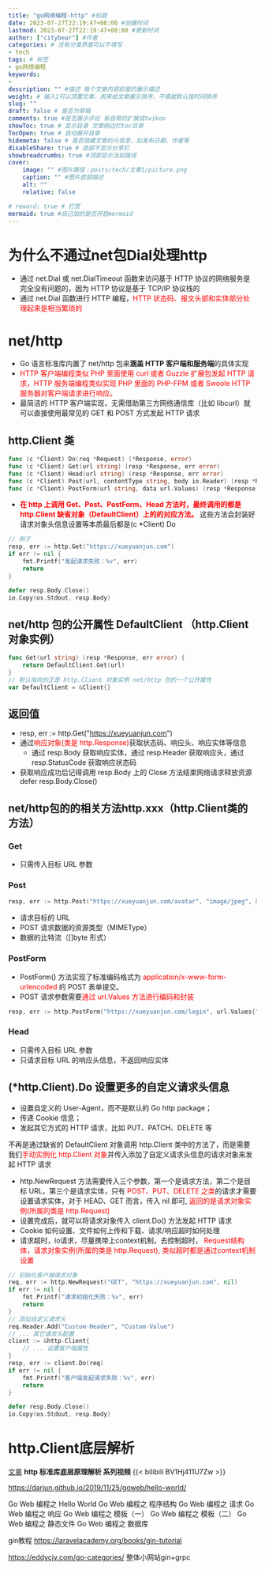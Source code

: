 ```yaml
---
title: "go网络编程-http" #标题
date: 2023-07-27T22:19:47+08:00 #创建时间
lastmod: 2023-07-27T22:19:47+08:00 #更新时间
author: ["citybear"] #作者
categories: # 没有分类界面可以不填写
- tech
tags: # 标签
- go网络编程
keywords: 
- 
description: "" #描述 每个文章内容前面的展示描述
weight: # 输入1可以顶置文章，用来给文章展示排序，不填就默认按时间排序
slug: ""
draft: false # 是否为草稿
comments: true #是否展示评论 有自带的扩展成twikoo
showToc: true # 显示目录 文章侧边栏toc目录
TocOpen: true # 自动展开目录
hidemeta: false # 是否隐藏文章的元信息，如发布日期、作者等
disableShare: true # 底部不显示分享栏
showbreadcrumbs: true #顶部显示当前路径
cover:
    image: "" #图片路径：posts/tech/文章1/picture.png
    caption: "" #图片底部描述
    alt: ""
    relative: false

# reward: true # 打赏
mermaid: true #自己加的是否开启mermaid
---
```


# 为什么不通过net包Dial处理http
- 通过 net.Dial 或 net.DialTimeout 函数来访问基于 HTTP 协议的网络服务是完全没有问题的，因为 HTTP 协议是基于 TCP/IP 协议栈的
- 通过 net.Dial 函数进行 HTTP 编程，<font color="red">HTTP 状态码、报文头部和实体部分处理起来是相当繁琐的</font>

# net/http
- Go 语言标准库内置了 net/http 包来**涵盖 HTTP 客户端和服务端**的具体实现
- <font color="red">HTTP 客户端编程类似 PHP 里面使用 curl 或者 Guzzle 扩展包发起 HTTP 请求，HTTP 服务端编程类似实现 PHP 里面的 PHP-FPM 或者 Swoole HTTP 服务器对客户端请求进行响应。</font>
- 最简洁的 HTTP 客户端实现，无需借助第三方网络通信库（比如 libcurl）就可以直接使用最常见的 GET 和 POST 方式发起 HTTP 请求

## http.Client 类
``` go 
func (c *Client) Do(req *Request) (*Response, error)
func (c *Client) Get(url string) (resp *Response, err error)
func (c *Client) Head(url string) (resp *Response, err error)
func (c *Client) Post(url, contentType string, body io.Reader) (resp *Response, err error)
func (c *Client) PostForm(url string, data url.Values) (resp *Response, err error)

``` 

- **<font color="red">在 http 上调用 Get、Post、PostForm、Head 方法时，最终调用的都是 http.Client 缺省对象（DefaultClient）上的的对应方法。</font>** 这些方法会封装好请求对象头信息设置等本质最后都是(c *Client) Do

``` go
// 例子
resp, err := http.Get("https://xueyuanjun.com") 
if err != nil {
    fmt.Printf("发起请求失败：%v", err)
    return 
}

defer resp.Body.Close() 
io.Copy(os.Stdout, resp.Body)
```
## net/http 包的公开属性 DefaultClient （http.Client 对象实例）

``` go 
func Get(url string) (resp *Response, err error) {
    return DefaultClient.Get(url)
}
// 默认指向的正是 http.Client 对象实例 net/http 包的一个公开属性
var DefaultClient = &Client{}  
```

## 返回值
- resp, err := http.Get("https://xueyuanjun.com") 
- 通过<font color="red">响应对象(类是 http.Response)</font>获取状态码、响应头、响应实体等信息
  - 通过 resp.Body 获取响应实体，通过 resp.Header 获取响应头，通过 resp.StatusCode 获取响应状态码
- 获取响应成功后记得调用 resp.Body 上的 Close 方法结束网络请求释放资源 defer resp.Body.Close() 
  
## net/http包的的相关方法http.xxx（http.Client类的方法）
### Get
- 只需传入目标 URL 参数
### Post
``` go 
resp, err := http.Post("https://xueyuanjun.com/avatar", "image/jpeg", &imageDataBuf) 
```
- 请求目标的 URL
- POST 请求数据的资源类型（MIMEType）
- 数据的比特流（[]byte 形式）
### PostForm
- PostForm() 方法实现了标准编码格式为 <font color="red">application/x-www-form-urlencoded</font> 的 POST 表单提交。
- POST 请求参数需要<font color="red">通过 url.Values 方法进行编码和封装</font>
``` go 
resp, err := http.PostForm("https://xueyuanjun.com/login", url.Values{"name":{"citybear"}, "password": {"test-passwd"}}) 
```

### Head
- 只需传入目标 URL 参数
- 只请求目标 URL 的响应头信息，不返回响应实体

## (*http.Client).Do 设置更多的自定义请求头信息
- 设置自定义的 User-Agent，而不是默认的 Go http package；
- 传递 Cookie 信息；
- 发起其它方式的 HTTP 请求，比如 PUT、PATCH、DELETE 等

不再是通过缺省的 DefaultClient 对象调用 http.Client 类中的方法了，而是需要我们<font color="red">手动实例化 http.Client 对象</font>并传入添加了自定义请求头信息的请求对象来发起 HTTP 请求

- http.NewRequest 方法需要传入三个参数，第一个是请求方法，第二个是目标 URL，第三个是请求实体，只有 <font color="red">POST、PUT、DELETE 之类</font>的请求才需要设置请求实体，对于 HEAD、GET 而言，传入 nil 即可, <font color="red">返回的是请求对象实例(所属的类是 http.Request)</font>
- 设置完成后，就可以将请求对象传入 client.Do() 方法发起 HTTP 请求
-  Cookie 如何设置、文件如何上传和下载、请求/响应超时如何处理
-  请求超时，io请求，尽量携带上context机制，去控制超时， <font color="red">Request结构体，请求对象实例(所属的类是 http.Request), 类似超时都是通过context机制设置</font>

``` go 
// 初始化客户端请求对象
req, err := http.NewRequest("GET", "https://xueyuanjun.com", nil)
if err != nil {
    fmt.Printf("请求初始化失败：%v", err)
    return
}
// 添加自定义请求头
req.Header.Add("Custom-Header", "Custom-Value")
// ... 其它请求头配置
client := &http.Client{
    // ... 设置客户端属性
}
resp, err := client.Do(req)
if err != nil {
    fmt.Printf("客户端发起请求失败：%v", err)
    return
}

defer resp.Body.Close()
io.Copy(os.Stdout, resp.Body)
```

# http.Client底层解析
[文章](https://laravelacademy.org/post/21003)
**http 标准库底层原理解析 系列视频**
{{< bilibili BV1Hj411U7Zw >}} 

https://darjun.github.io/2019/11/25/goweb/hello-world/

Go Web 编程之 Hello World
Go Web 编程之 程序结构
Go Web 编程之 请求
Go Web 编程之 响应
Go Web 编程之 模板（一）
Go Web 编程之 模板（二）
Go Web 编程之 静态文件
Go Web 编程之 数据库

gin教程 https://laravelacademy.org/books/gin-tutorial

https://eddycjy.com/go-categories/ 整体小网站gin+grpc
